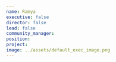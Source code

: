 ```yaml
---
name: Ramya
executive: false
director: false
lead: false
community_manager: 
position:  
project:  
image: ../assets/default_exec_image.png
---
```


